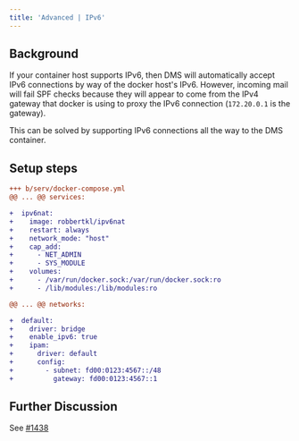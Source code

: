 ```yaml
---
title: 'Advanced | IPv6'
---
```


## Background

If your container host supports IPv6, then DMS will automatically accept IPv6 connections by way of the docker host's IPv6. However, incoming mail will fail SPF checks because they will appear to come from the IPv4 gateway that docker is using to proxy the IPv6 connection (`172.20.0.1` is the gateway).

This can be solved by supporting IPv6 connections all the way to the DMS container.

## Setup steps

```diff
+++ b/serv/docker-compose.yml
@@ ... @@ services:

+  ipv6nat:
+    image: robbertkl/ipv6nat
+    restart: always
+    network_mode: "host"
+    cap_add:
+      - NET_ADMIN
+      - SYS_MODULE
+    volumes:
+      - /var/run/docker.sock:/var/run/docker.sock:ro
+      - /lib/modules:/lib/modules:ro

@@ ... @@ networks:

+  default:
+    driver: bridge
+    enable_ipv6: true
+    ipam:
+      driver: default
+      config:
+        - subnet: fd00:0123:4567::/48
+          gateway: fd00:0123:4567::1
```

## Further Discussion

See [#1438][github-issue-1438]

[github-issue-1438]: https://github.com/docker-mailserver/docker-mailserver/issues/1438

